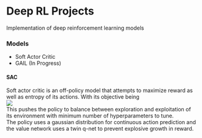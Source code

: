 # Deep RL Projects

Implementation of deep reinforcement learning models

### Models
- Soft Actor Critic
- GAIL (In Progress)

#### SAC
Soft actor critic is an off-policy model that attempts to maximize reward as well as entropy of its actions. With its objective being</br>
<img src="https://render.githubusercontent.com/render/math?math=J(\theta) = E\[\sum_t r(s_t, a_t) - \alpha * \log(\pi(a_t|s_t))\]"></br>
This pushes the policy to balance between exploration and exploitation of its environment with minimum number of hyperparameters to tune.</br>
The policy uses a gaussian distribution for continuous action prediction and the value network uses a twin q-net to prevent explosive growth in reward.

